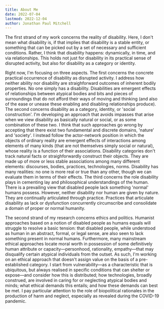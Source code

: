 ```yaml
---
title: About Me
date: 2022-07-04
lastmod: 2022-12-04
author: Jonathan Paul Mitchell
---
```

The first strand of my work concerns the reality of disability. Here, I don't mean what disability is, if that implies that disability is a stable entity, or something that can be picked out by a set of necessary and sufficient conditions. Rather, I think that disability happens: dynamically, in time, and via relationships. This holds not just for disability in its practical sense of disrupted activity, but also for disability as a category or identity.

Right now, I'm focusing on three aspects. The first concerns the concrete practical occurrence of disability as disrupted activity. I address how neither ability nor disability are straighforward outcomes of inherent bodily properties. No one simply has a disability. Disabilities are emergent effects of relationships between atypical bodies and bits and pieces of surroundings that do not afford their ways of moving and thinking (and also of the ease or unease these enabling and disabling relationships produce). The second concerns disability as a category, identity, or 'social construction'. I'm developing an approach that avoids impasses that arise when we view disability as basically natural or social, or as some combination of these two. I think that such approaches go wrong by accepting that there exist two fundamental and discrete domains, 'nature' and 'society'. I instead follow the actor-network position in which the objects of ordinary reality are emergent effects of interactions among elements of many kinds (that are not themselves simply social or natural), whose reality is a function of their associations. Disability categories don't track natural facts or straighforwardly construct their objects. They are made up of more or less stable associations among many different elements: discourses, bodies, practices, technologies, norms. Disability has many realities: no one is more real or true than any other, though we can evaluate them in terms of their effects. The third concerns the role disability plays in cementing lay and philosophical understandings of the human. There is a prevailing view that disabled people lack something 'normal' humans possess. However, neither disability nor human are given by nature. They are continually articulated through practice. Practices that articulate disability as lack or dysfunction concurrently circumscribe and consolidate a domain of proper or normal humanity.

The second strand of my research concerns ethics and politics. Humanist approaches based on a notion of disabled people as humans equals will struggle to resolve a basic tension: that disabled people, while understood as human in an abstract, formal, or legal sense, are also seen to lack something present in normal humans. Furthermore, many mainstream ethical approaches locate moral worth in possession of some definitively human attribute or capacity—personhood, rationality, empathy—that may disqualify certain atypical individuals from the outset. As such, I'm working on an ethical approach that doesn't assign value on the basis of a pre-established category. I start from vulnerability—as a characteristic that is ubiquitous, but always realised in specific conditions that can shelter or expose—and consider how this is distributed; how technologies, broadly construed, are involved in caring for or neglecting atypical bodies and minds; what ethical demands this entails; and how these demands can best be met. I pay particular attention to the role of biopolitical rationales in the production of harm and neglect, especially as revealed during the COVID-19 pandemic.
